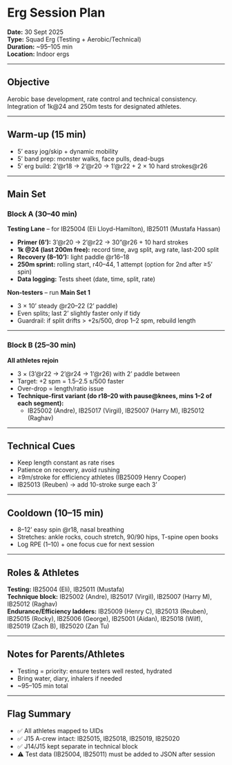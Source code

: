 # Erg Session Plan

**Date:** 30 Sept 2025  
**Type:** Squad Erg (Testing + Aerobic/Technical)  
**Duration:** ~95–105 min  
**Location:** Indoor ergs  

---

## Objective  
Aerobic base development, rate control and technical consistency. Integration of 1k@24 and 250m tests for designated athletes.  

---

## Warm-up (15 min)  
- 5’ easy jog/skip + dynamic mobility  
- 5’ band prep: monster walks, face pulls, dead-bugs  
- 5’ erg build: 2’@r18 → 2’@r20 → 1’@r22 + 2 × 10 hard strokes@r26  

---

## Main Set  

### Block A (30–40 min)  
**Testing Lane** – for IB25004 (Eli Lloyd-Hamilton), IB25011 (Mustafa Hassan)  
- **Primer (6’):** 3’@r20 → 2’@r22 → 30”@r26 + 10 hard strokes  
- **1k @24 (last 200m free):** record time, avg split, avg rate, last-200 split  
- **Recovery (8–10’):** light paddle @r16–18  
- **250m sprint:** rolling start, r40–44, 1 attempt (option for 2nd after ≥5’ spin)  
- **Data logging:** Tests sheet (date, time, split, rate)  

**Non-testers** – run **Main Set 1**  
- 3 × 10’ steady @r20–22 (2’ paddle)  
- Even splits; last 2’ slightly faster only if tidy  
- Guardrail: if split drifts > +2s/500, drop 1–2 spm, rebuild length  

---

### Block B (25–30 min)  
**All athletes rejoin**  
- 3 × (3’@r22 → 2’@r24 → 1’@r26) with 2’ paddle between  
- Target: +2 spm = 1.5–2.5 s/500 faster  
- Over-drop = length/ratio issue  
- **Technique-first variant (do r18–20 with pause@knees, mins 1–2 of each segment):**  
  - IB25002 (Andre), IB25017 (Virgil), IB25007 (Harry M), IB25012 (Raghav)  

---

## Technical Cues  
- Keep length constant as rate rises  
- Patience on recovery, avoid rushing  
- ≥9m/stroke for efficiency athletes (IB25009 Henry Cooper)  
- IB25013 (Reuben) → add 10-stroke surge each 3’  

---

## Cooldown (10–15 min)  
- 8–12’ easy spin @r18, nasal breathing  
- Stretches: ankle rocks, couch stretch, 90/90 hips, T-spine open books  
- Log RPE (1–10) + one focus cue for next session  

---

## Roles & Athletes  
**Testing:** IB25004 (Eli), IB25011 (Mustafa)  
**Technique block:** IB25002 (Andre), IB25017 (Virgil), IB25007 (Harry M), IB25012 (Raghav)  
**Endurance/Efficiency ladders:** IB25009 (Henry C), IB25013 (Reuben), IB25015 (Rocky), IB25006 (George), IB25001 (Aidan), IB25018 (Wilf), IB25019 (Zach B), IB25020 (Zan Tu)  

---

## Notes for Parents/Athletes  
- Testing = priority: ensure testers well rested, hydrated  
- Bring water, diary, inhalers if needed  
- ~95–105 min total  

---

## Flag Summary  
- ✅ All athletes mapped to UIDs  
- ✅ J15 A-crew intact: IB25015, IB25018, IB25019, IB25020  
- ✅ J14/J15 kept separate in technical block  
- ⚠️ Test data (IB25004, IB25011) must be added to JSON after session  
